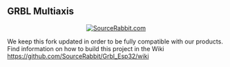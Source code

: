 GRBL Multiaxis
------
<p align="center">
<a href="https://www.sourcerabbit.com/"><img src="https://github.com/SourceRabbit/GRBL_MultiAxis/blob/main/Images/GitHubPageBanner.png" alt="SourceRabbit.com"></a>
</p>

We keep this fork updated in order to be fully compatible with our products.
Find information on how to build this project in the Wiki
https://github.com/SourceRabbit/Grbl_Esp32/wiki
